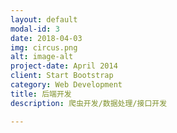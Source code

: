 ```yaml
---
layout: default
modal-id: 3
date: 2018-04-03
img: circus.png
alt: image-alt
project-date: April 2014
client: Start Bootstrap
category: Web Development
title: 后端开发
description: 爬虫开发/数据处理/接口开发

---
```

